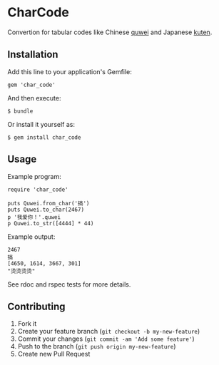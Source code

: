 # CharCode

Convertion for tabular codes like
Chinese [quwei](http://zh.wikipedia.org/wiki/%E5%8C%BA%E4%BD%8D%E7%A0%81_%28%E5%9B%BD%E6%A0%87%29)
and
Japanese [kuten](http://ja.wikipedia.org/wiki/JIS_X_0208).

## Installation

Add this line to your application's Gemfile:

    gem 'char_code'

And then execute:

    $ bundle

Or install it yourself as:

    $ gem install char_code

## Usage

Example program:

    require 'char_code'

    puts Quwei.from_char('搞')
    puts Quwei.to_char(2467)
    p '我爱你！'.quwei
    p Quwei.to_str([4444] * 44)

Example output:

    2467
    搞
    [4650, 1614, 3667, 301]
    "烫烫烫烫"

See rdoc and rspec tests for more details.

## Contributing

1. Fork it
2. Create your feature branch (`git checkout -b my-new-feature`)
3. Commit your changes (`git commit -am 'Add some feature'`)
4. Push to the branch (`git push origin my-new-feature`)
5. Create new Pull Request
